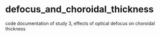 # defocus_and_choroidal_thickness
code documentation of study 3, effects of optical defocus on choroidal thickness
